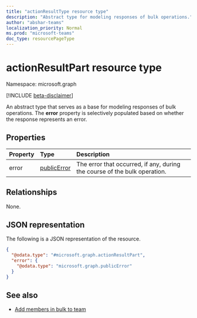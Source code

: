 ```yaml
---
title: "actionResultType resource type"
description: "Abstract type for modeling responses of bulk operations."
author: "abshar-teams"
localization_priority: Normal
ms.prod: "microsoft-teams"
doc_type: resourcePageType
---
```


# actionResultPart resource type

Namespace: microsoft.graph

[!INCLUDE [beta-disclaimer](../../includes/beta-disclaimer.md)]

An abstract type that serves as a base for modeling responses of bulk operations. The **error** property is selectively populated based on whether the response represents an error.

## Properties

| Property | Type	| Description |
|:---------------|:--------|:----------|
|error|[publicError](publicerror.md) |The error that occurred, if any, during the course of the bulk operation.|

## Relationships
None.

## JSON representation
The following is a JSON representation of the resource.
<!-- {
  "blockType": "resource",
  "@odata.type": "microsoft.graph.actionResultPart"
}
-->
``` json
{
  "@odata.type": "#microsoft.graph.actionResultPart",
  "error": {
    "@odata.type": "microsoft.graph.publicError"
  }
}
```
## See also

- [Add members in bulk to team](../api/conversationmembers-add.md)

<!-- uuid: 20fd7863-9545-40d4-ae8f-fee2d115a690
2015-10-25 14:57:30 UTC -->
<!--
{
  "type": "#page.annotation",
  "description": "actionResultPart",
  "keywords": "",
  "section": "documentation",
  "tocPath": "",
  "suppressions": []
}
-->


